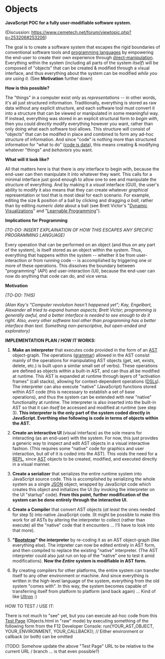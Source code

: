# Objects
**JavaScript POC for a fully user-modifiable software system.**

(Discussion: https://www.cemetech.net/forum/viewtopic.php?p=253206#253206)

The goal is to create a software system that escapes the rigid boundaries of conventional software tools and [programming languages](https://en.wikipedia.org/wiki/Programming_language) by empowering the end-user to create their own experience through [direct-manipulation](https://en.wikipedia.org/wiki/Direct_manipulation_interface). Everything within the system (including all parts of the system *itself*) will be composed of "objects" that can be created & modified through a visual interface, and thus everything about the system can be modified *while you are using it*. (See **Motivation** further down)

**How is this possible?**

The "things" in a computer exist only as *representations* -- in other words, it's all just structured information. Traditionally, everything is stored as raw data without any explicit structure, and each software tool must convert it into a structure that can be viewed or manipulated in some meaningful way. If instead, everything was stored in an explicit structural form *to begin with*, then you could *directly* modify everything however you want, rather than only doing what each software tool allows. This structure will consist of "objects" that can be modifed in place and combined to form any ad-hoc structure of information. And since "code" is nothing more than structured information for "what to do" ([code is data](https://blogs.mulesoft.com/dev/news-dev/code-is-data-data-is-code/)), this means creating & modifying whatever "things" and *behaviors* you want.

**What will it look like?**

All that matters here is that there is *any* interface to begin with, because the end-user can then manipulate it into whatever they want. This calls for a minimal interface just good enough to allow one to see and manipulate the structure of everything. And by making it a *visual* interface (GUI), the user's ability to modify it also means that they can create whatever *graphical* representation or tool that is most ideal for each scenario. For example, editing the size & position of a ball by clicking and dragging *a ball*, rather than by editing *numeric data* about a ball (see Brett Victor's "[Dynamic Visualizations](http://worrydream.com/DrawingDynamicVisualizationsTalk)" and "[Learnable Programming](http://worrydream.com/LearnableProgramming/)").

**Implications for Programming**

*(TO-DO: INSERT EXPLAINATION OF HOW THIS ESCAPES ANY SPECIFIC PROGRAMMING LANGUAGE)*

Every operation that can be performed on an object (and thus on any part of the system), is itself stored as an object within the system. Thus, everything that happens within the system -- whether it be from user-interaction or from running code -- is accomplished by triggering one or more of these operations. This dissolves the boundary between "programming" (API) and user-interaction (UI), because the end-user can now do anything that code can do, and vice versa.

**Motivation**

*(TO-DO: THIS)*

*(Alan Kay's "Computer revolution hasn't happened yet"; Kay, Engelbart, Alexander all tried to expand human aspects; Brett Victor; programming is generally awful, and a better interface is needed to see enough to do it right. Also, every other software tool other than programming has a better interface than text. Something non-perscriptive, but open-ended and exploratory)*

**IMPLEMENTATION PLAN / HOW IT WORKS:**

1. **Make an interpreter** that executes code provided in the form of an [AST](https://en.wikipedia.org/wiki/Abstract_syntax_tree) object-graph. The operations ([grammar](https://en.wikipedia.org/wiki/Formal_grammar)) allowed in the AST consist mainly of the operations for manipulating AST objects (get, set, exists, delete, etc.) is built upon a similar small set of verbs). These operations are defined as objects within a built-in AST, and can thus all be modified at runtime. This AST is expanded at runtime through layers of "activation frames" (call stacks), allowing for context-dependent operations ([DSLs](https://en.wikipedia.org/wiki/Domain-specific_language)). The interpreter can also execute "native" (JavaScript) functions stored within AST code (this is necessary to establish a set of base operations), and thus the system can be extended with new "native" functionality at runtime. The interpreter is also inserted into the built-in AST so that it can *itself* be accessed and modified at runtime (see step 3). **This interpreter is the only part of the system coded directly in JavaScript. Everthing else following is code in terms of objects within the AST.**

2. **Create an interactive UI** (visual interface) as the sole means for interacting (as an end-user) with the system. For now, this just provides a generic way to inspect and edit AST objects in a visual interactive fashion. (This requires some "native" code for graphics and user interaction, but *all* of it is coded into the AST). This voids the need for a [REPL](https://en.wikipedia.org/wiki/Read%E2%80%93eval%E2%80%93print_loop), since [AST](https://en.wikipedia.org/wiki/Abstract_syntax_tree) objects to be created, modified, and executed directly in a visual manner.

3. **Create a serializer** that serializes the entire runtime system into JavaScript source code. This is accomplished by serializing the whole system as a single [JSON](https://en.wikipedia.org/wiki/JSON) object, wrapped by JavaScript code which creates this object and initializes the UI (by invoking the interpreter on the UI "startup" code). **From this point, further modification of the system can be done entirely through the interactive UI.**

4. **Create a Compiler** that convert AST objects (*at least* the ones needed for step 5) into native JavaScript code. (It might be possible to make this work for *all* ASTs by altering the interpreter to collect (rather than execute) all the "native" code that it encounters ... I'll have to look into that more).

5. **"[Bootstrap](https://en.wikipedia.org/wiki/Bootstrapping)" the interpreter** by re-coding it as an AST object-graph (like everything else). The intpreter can now be edited entirely in AST form, and then compiled to replace the existing "native" interpreter. (The AST interpreter could also just run on top of the "native" one to test it amid modifications). **Now the *Entire* system is modifiable in AST form.**

6. By creating compilers for other platforms, the entire system can transfer itself to any other environment or machine. And since everything is written in the high-level language of the system, everything from the old system "comes with". In this way, the system becomes capable of transferring itself from platform to platform (and back again) ... Kind of like [Ultron](https://en.wikipedia.org/wiki/Ultron) :)

HOW TO TEST / USE IT:

There is not much to "see" yet, but you can execute ad-hoc code from this [Test Page](https://rawgit.com/d-cook/Objects/master/Objects.html) (Objects.html in "raw" mode) by executing something of the following form from the F12 Developer Console:
run(YOUR_AST_OBJECT, YOUR_ENVIRONMENT, YOUR_CALLBACK)); // Either environment or callback (or both) can be omitted

(TODO: Somehow update the above "Test Page" URL to be relative to the current URL / branch ... is that even possible?)
